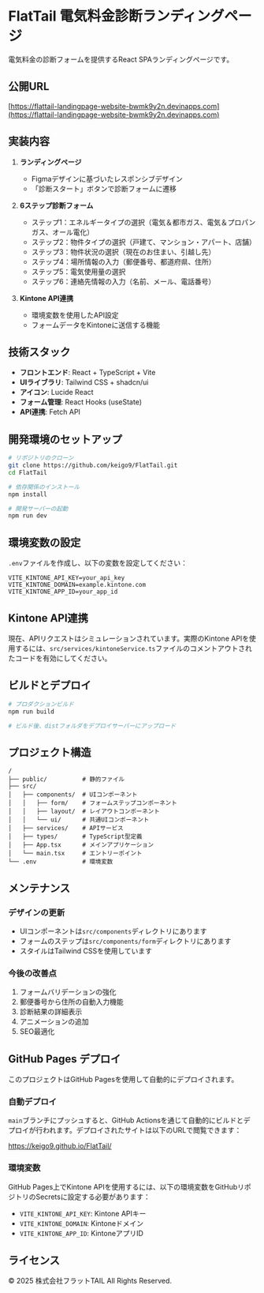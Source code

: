 # FlatTail 電気料金診断ランディングページ

電気料金の診断フォームを提供するReact SPAランディングページです。

## 公開URL

[https://flattail-landingpage-website-bwmk9y2n.devinapps.com](https://flattail-landingpage-website-bwmk9y2n.devinapps.com)

## 実装内容

1. **ランディングページ**
   - Figmaデザインに基づいたレスポンシブデザイン
   - 「診断スタート」ボタンで診断フォームに遷移

2. **6ステップ診断フォーム**
   - ステップ1：エネルギータイプの選択（電気＆都市ガス、電気＆プロパンガス、オール電化）
   - ステップ2：物件タイプの選択（戸建て、マンション・アパート、店舗）
   - ステップ3：物件状況の選択（現在のお住まい、引越し先）
   - ステップ4：場所情報の入力（郵便番号、都道府県、住所）
   - ステップ5：電気使用量の選択
   - ステップ6：連絡先情報の入力（名前、メール、電話番号）

3. **Kintone API連携**
   - 環境変数を使用したAPI設定
   - フォームデータをKintoneに送信する機能

## 技術スタック

- **フロントエンド**: React + TypeScript + Vite
- **UIライブラリ**: Tailwind CSS + shadcn/ui
- **アイコン**: Lucide React
- **フォーム管理**: React Hooks (useState)
- **API連携**: Fetch API

## 開発環境のセットアップ

```bash
# リポジトリのクローン
git clone https://github.com/keigo9/FlatTail.git
cd FlatTail

# 依存関係のインストール
npm install

# 開発サーバーの起動
npm run dev
```

## 環境変数の設定

`.env`ファイルを作成し、以下の変数を設定してください：

```
VITE_KINTONE_API_KEY=your_api_key
VITE_KINTONE_DOMAIN=example.kintone.com
VITE_KINTONE_APP_ID=your_app_id
```

## Kintone API連携

現在、APIリクエストはシミュレーションされています。実際のKintone APIを使用するには、`src/services/kintoneService.ts`ファイルのコメントアウトされたコードを有効にしてください。

## ビルドとデプロイ

```bash
# プロダクションビルド
npm run build

# ビルド後、distフォルダをデプロイサーバーにアップロード
```

## プロジェクト構造

```
/
├── public/          # 静的ファイル
├── src/
│   ├── components/  # UIコンポーネント
│   │   ├── form/    # フォームステップコンポーネント
│   │   ├── layout/  # レイアウトコンポーネント
│   │   └── ui/      # 共通UIコンポーネント
│   ├── services/    # APIサービス
│   ├── types/       # TypeScript型定義
│   ├── App.tsx      # メインアプリケーション
│   └── main.tsx     # エントリーポイント
└── .env             # 環境変数
```

## メンテナンス

### デザインの更新

- UIコンポーネントは`src/components`ディレクトリにあります
- フォームのステップは`src/components/form`ディレクトリにあります
- スタイルはTailwind CSSを使用しています

### 今後の改善点

1. フォームバリデーションの強化
2. 郵便番号から住所の自動入力機能
3. 診断結果の詳細表示
4. アニメーションの追加
5. SEO最適化

## GitHub Pages デプロイ

このプロジェクトはGitHub Pagesを使用して自動的にデプロイされます。

### 自動デプロイ

`main`ブランチにプッシュすると、GitHub Actionsを通じて自動的にビルドとデプロイが行われます。デプロイされたサイトは以下のURLで閲覧できます：

https://keigo9.github.io/FlatTail/

### 環境変数

GitHub Pages上でKintone APIを使用するには、以下の環境変数をGitHubリポジトリのSecretsに設定する必要があります：

- `VITE_KINTONE_API_KEY`: Kintone APIキー
- `VITE_KINTONE_DOMAIN`: Kintoneドメイン
- `VITE_KINTONE_APP_ID`: KintoneアプリID

## ライセンス

© 2025 株式会社フラットTAIL All Rights Reserved.
